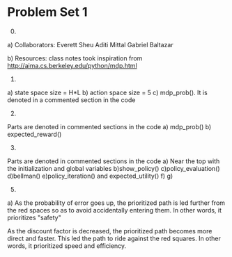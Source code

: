 # Problem Set 1

0.

a) Collaborators:
Everett Sheu
Aditi Mittal
Gabriel Baltazar

b) Resources:
class notes
took inspiration from http://aima.cs.berkeley.edu/python/mdp.html


1.

a) state space size = H*L
b) action space size = 5
c) mdp_prob(). It is denoted in a commented section in the code


2.

Parts are denoted in commented sections in the code
a) mdp_prob()
b) expected_reward()


3.

Parts are denoted in commented sections in the code
a) Near the top with the initialization and global variables
b)show_policy()
c)policy_evaluation()
d)bellman()
e)policy_iteration() and expected_utility()
f)
g)


5.

a)
As the probability of error goes up, the prioritized path is led further from the red spaces so as to avoid accidentally entering them. In other words, it prioritizes "safety"

As the discount factor is decreased, the prioritized path becomes more direct and faster. This led the path to ride against the red squares. In other words, it prioritized speed and efficiency.

